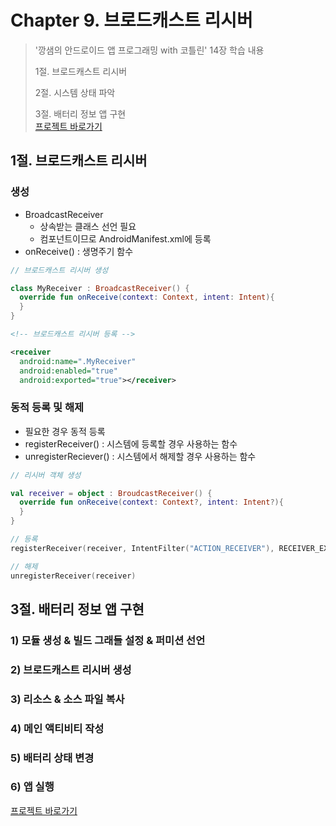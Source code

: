 # Chapter 9. 브로드캐스트 리시버

> '깡샘의 안드로이드 앱 프로그래밍 with 코틀린' 14장 학습 내용
>
> 1절. 브로드캐스트 리시버
>
> 2절. 시스템 상태 파악
> 
> 3절. 배터리 정보 앱 구현   
> [프로젝트 바로가기](https://github.com/BangYunseo/AndroidProject/tree/main/ch10)

## 1절. 브로드캐스트 리시버

### 생성

- BroadcastReceiver
  - 상속받는 클래스 선언 필요
  - 컴포넌트이므로 AndroidManifest.xml에 등록
- onReceive() : 생명주기 함수

```kt
// 브로드캐스트 리시버 생성

class MyReceiver : BroadcastReceiver() {
  override fun onReceive(context: Context, intent: Intent){
  }
}
```

```xml
<!-- 브로드캐스트 리시버 등록 -->

<receiver
  android:name=".MyReceiver"
  android:enabled="true"
  android:exported="true"></receiver>
```

### 동적 등록 및 해제

- 필요한 경우 동적 등록
- registerReceiver() : 시스템에 등록할 경우 사용하는 함수
- unregisterReciever() : 시스템에서 해제할 경우 사용하는 함수

```kt
// 리시버 객체 생성

val receiver = object : BroudcastReceiver() {
  override fun onReceive(context: Context?, intent: Intent?){
  }
}
```

```kt
// 등록
registerReceiver(receiver, IntentFilter("ACTION_RECEIVER"), RECEIVER_EXPORTED)

// 해제
unregisterReceiver(receiver)
```

## 3절. 배터리 정보 앱 구현 

### 1) 모듈 생성 & 빌드 그래들 설정 & 퍼미션 선언

### 2) 브로드캐스트 리시버 생성

### 3) 리소스 & 소스 파일 복사

### 4) 메인 액티비티 작성

### 5) 배터리 상태 변경

### 6) 앱 실행

[프로젝트 바로가기](https://github.com/BangYunseo/AndroidProject/tree/main/ch10)
